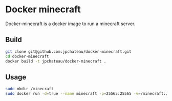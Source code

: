 Docker minecraft
================

Docker-minecraft is a docker image to run a minecraft server.

## Build

```bash
git clone git@github.com:jpchateau/docker-minecraft.git
cd docker-minecraft
docker build -t jpchateau/docker-minecraft .
```

## Usage

```bash
sudo mkdir /minecraft
sudo docker run -d=true --name minecraft -p=25565:25565 -v=/minecraft:/data jpchateau/docker-minecraft
```
